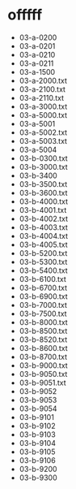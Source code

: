 # offfff
* 03-a-0200  
* 03-a-0201  
* 03-a-0210  
* 03-a-0211  
* 03-a-1500  
* 03-a-2000.txt
* 03-a-2100.txt
* 03-a-2110.txt
* 03-a-3000.txt
* 03-a-5000.txt
* 03-a-5001  
* 03-a-5002.txt
* 03-a-5003.txt
* 03-a-5004  
* 03-b-0300.txt
* 03-b-3000.txt
* 03-b-3400  
* 03-b-3500.txt
* 03-b-3600.txt
* 03-b-4000.txt
* 03-b-4001.txt
* 03-b-4002.txt
* 03-b-4003.txt
* 03-b-4004.txt
* 03-b-4005.txt
* 03-b-5200.txt
* 03-b-5300.txt
* 03-b-5400.txt
* 03-b-6100.txt
* 03-b-6700.txt
* 03-b-6900.txt
* 03-b-7000.txt
* 03-b-7500.txt
* 03-b-8000.txt
* 03-b-8500.txt
* 03-b-8520.txt
* 03-b-8600.txt
* 03-b-8700.txt
* 03-b-9000.txt
* 03-b-9050.txt
* 03-b-9051.txt
* 03-b-9052
* 03-b-9053
* 03-b-9054
* 03-b-9101
* 03-b-9102
* 03-b-9103
* 03-b-9104
* 03-b-9105
* 03-b-9106
* 03-b-9200
* 03-b-9300
